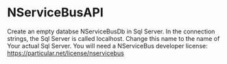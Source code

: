 # NServiceBusAPI
Create an empty databse NServiceBusDb in Sql Server. In the connection strings, the Sql Server is called localhost. Change this name to the name of Your actual Sql Server.
You will need a NServiceBus developer license:
 https://particular.net/license/nservicebus